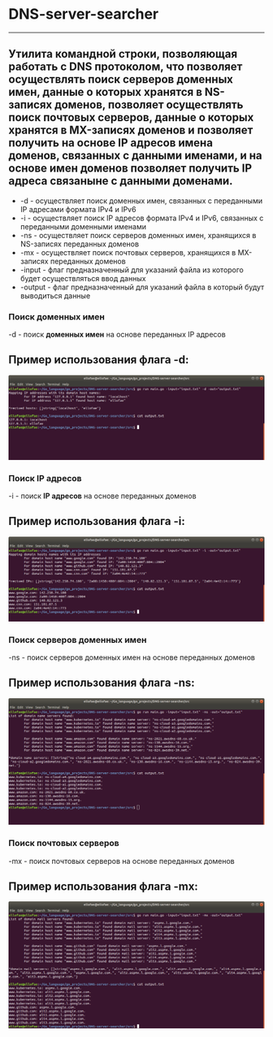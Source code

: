 # DNS-server-searcher
___________________________________

## Утилита командной строки, позволяющая работать с DNS протоколом, что позволяет осуществлять поиск серверов доменных имен, данные о которых хранятся в NS-записях доменов, позволяет осуществлять поиск почтовых серверов, данные о которых хранятся в MX-записях доменов и позволяет получить на основе IP адресов имена доменов, связанных с данными именами, и на основе имен доменов позволяет получить IP адреса связаныне с данными доменами.

* -d - осуществляет поиск доменных имен, связанных с переданными IP адресами формата IPv4 и IPv6
* -i - осуществляет поиск IP адресов формата IPv4 и IPv6, связанных с переданными доменными именами
* -ns - осуществляет поиск серверов доменных имен, хранящихся в NS-записях переданных доменов
* -mx - осуществляет поиск почтовых серверов, хранящихся в MX-записях переданных доменов
* -input - флаг предназначенный для указаний файла из которого будет осуществляться ввод данных 
* -output - флаг предназначенный для указаний файла в который будут выводиться данные

### Поиск доменных имен
-d - поиск **доменных имен** на основе переданных IP адресов

## Пример использования флага -d:
![result1](https://github.com/ellofae/DNS-server-searcher/blob/main/img/Screenshot%20from%202023-04-14%2018-07-42.png?raw=true)

### Поиск IP адресов
-i - поиск **IP адресов** на основе переданных доменов

## Пример использования флага -i:
![result2](https://github.com/ellofae/DNS-server-searcher/blob/main/img/Screenshot%20from%202023-04-14%2018-03-20.png?raw=true)

### Поиск серверов доменных имен
-ns - поиск серверов доменных имен на основе переданных доменов

## Пример использования флага -ns:
![result3](https://github.com/ellofae/DNS-server-searcher/blob/main/img/Screenshot%20from%202023-04-14%2018-40-05.png?raw=true)

### Поиск почтовых серверов
-mx - поиск почтовых серверов на основе переданных доменов

## Пример использования флага -mx:
![result4](https://github.com/ellofae/DNS-server-searcher/blob/main/img/Screenshot%20from%202023-04-14%2019-02-32.png?raw=true)
